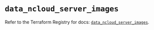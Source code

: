 # `data_ncloud_server_images`

Refer to the Terraform Registry for docs: [`data_ncloud_server_images`](https://registry.terraform.io/providers/navercloudplatform/ncloud/4.0.4/docs/data-sources/server_images).

